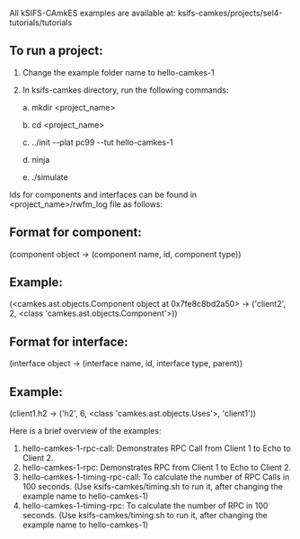 All kSIFS-CAmkES examples are available at: ksifs-camkes/projects/sel4-tutorials/tutorials

## To run a project:
1. Change the example folder name to hello-camkes-1
2. In ksifs-camkes directory, run the following commands:

   a. mkdir <project_name>
   
   b. cd <project_name>
   
   c. ../init --plat pc99 --tut hello-camkes-1
   
   d. ninja
   
   e. ./simulate

Ids for components and interfaces can be found in <project_name>/rwfm_log file as follows: 

## Format for component:
(component object -> (component name, id, component type))
## Example:
(<camkes.ast.objects.Component object at 0x7fe8c8bd2a50> -> ('client2', 2, <class 'camkes.ast.objects.Component'>))

## Format for interface:
(interface object -> (interface name, id, interface type, parent))
## Example:
(client1.h2 -> ('h2', 6, <class 'camkes.ast.objects.Uses'>, 'client1'))

Here is a brief overview of the examples: 
1. hello-camkes-1-rpc-call: Demonstrates RPC Call from Client 1 to Echo to Client 2.
2. hello-camkes-1-rpc: Demonstrates RPC from Client 1 to Echo to Client 2. 
3. hello-camkes-1-timing-rpc-call: To calculate the number of RPC Calls in 100 seconds. (Use ksifs-camkes/timing.sh to run it, after changing the example name to hello-camkes-1)
4. hello-camkes-1-timing-rpc: To calculate the number of RPC in 100 seconds. (Use ksifs-camkes/timing.sh to run it, after changing the example name to hello-camkes-1)
